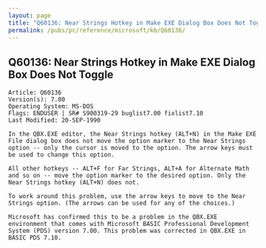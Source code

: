 ```yaml
---
layout: page
title: "Q60136: Near Strings Hotkey in Make EXE Dialog Box Does Not Toggle"
permalink: /pubs/pc/reference/microsoft/kb/Q60136/
---
```


## Q60136: Near Strings Hotkey in Make EXE Dialog Box Does Not Toggle

	Article: Q60136
	Version(s): 7.00
	Operating System: MS-DOS
	Flags: ENDUSER | SR# S900319-29 buglist7.00 fixlist7.10
	Last Modified: 20-SEP-1990
	
	In the QBX.EXE editor, the Near Strings hotkey (ALT+N) in the Make EXE
	File dialog box does not move the option marker to the Near Strings
	option -- only the cursor is moved to the option. The arrow keys must
	be used to change this option.
	
	All other hotkeys -- ALT+F for Far Strings, ALT+A for Alternate Math
	and so on -- move the option marker to the desired option. Only the
	Near Strings hotkey (ALT+N) does not.
	
	To work around this problem, use the arrow keys to move to the Near
	Strings option. (The arrows can be used for any of the choices.)
	
	Microsoft has confirmed this to be a problem in the QBX.EXE
	environment that comes with Microsoft BASIC Professional Development
	System (PDS) version 7.00. This problem was corrected in QBX.EXE in
	BASIC PDS 7.10.
